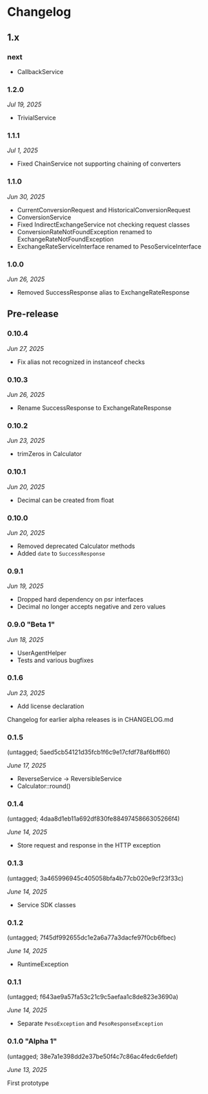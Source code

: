 # Changelog

## 1.x

### next

* CallbackService

### 1.2.0

*Jul 19, 2025*

* TrivialService

### 1.1.1

*Jul 1, 2025*

* Fixed ChainService not supporting chaining of converters

### 1.1.0

*Jun 30, 2025*

* CurrentConversionRequest and HistoricalConversionRequest
* ConversionService
* Fixed IndirectExchangeService not checking request classes
* ConversionRateNotFoundException renamed to ExchangeRateNotFoundException
* ExchangeRateServiceInterface renamed to PesoServiceInterface

### 1.0.0

*Jun 26, 2025*

* Removed SuccessResponse alias to ExchangeRateResponse

## Pre-release

### 0.10.4

*Jun 27, 2025*

* Fix alias not recognized in instanceof checks

### 0.10.3

*Jun 26, 2025*

* Rename SuccessResponse to ExchangeRateResponse

### 0.10.2

*Jun 23, 2025*

* trimZeros in Calculator

### 0.10.1

*Jun 20, 2025*

* Decimal can be created from float

### 0.10.0

*Jun 20, 2025*

* Removed deprecated Calculator methods
* Added ``date`` to ``SuccessResponse`` 

### 0.9.1

*Jun 19, 2025*

* Dropped hard dependency on psr interfaces
* Decimal no longer accepts negative and zero values

### 0.9.0 "Beta 1"

*Jun 18, 2025*

* UserAgentHelper
* Tests and various bugfixes

### 0.1.6

*Jun 23, 2025*

* Add license declaration

Changelog for earlier alpha releases is in CHANGELOG.md

### 0.1.5

(untagged; 5aed5cb54121d35fcb1f6c9e17cfdf78af6bff60)

*June 17, 2025*

* ReverseService -> ReversibleService
* Calculator::round()

### 0.1.4

(untagged; 4daa8d1eb11a692df830fe8849745866305266f4)

*June 14, 2025*

* Store request and response in the HTTP exception

### 0.1.3

(untagged; 3a465996945c405058bfa4b77cb020e9cf23f33c)

*June 14, 2025*

* Service SDK classes

### 0.1.2

(untagged; 7f45df992655dc1e2a6a77a3dacfe97f0cb6fbec)

*June 14, 2025*

* RuntimeException

### 0.1.1

(untagged; f643ae9a57fa53c21c9c5aefaa1c8de823e3690a)

*June 14, 2025*

* Separate `PesoException` and `PesoResponseException`

### 0.1.0 "Alpha 1"

(untagged; 38e7a1e398dd2e37be50f4c7c86ac4fedc6efdef)

*June 13, 2025*
 
First prototype
